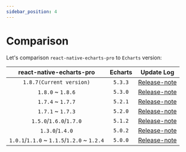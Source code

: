 ```yaml
---
sidebar_position: 4
---
```


# Comparison

Let's comparison `react-native-echarts-pro` to `Echarts` version:


|          react-native-echarts-pro           | Echarts |                                       Update Log                                       | 
|:-------------------------------------------:|:-------:|:--------------------------------------------------------------------------------------:|
|          `1.8.7(Current version)`           |  `5.3.3`  |   [Release-note](https://echarts.apache.org/handbook/en/basics/release-note/5-3-0/)    |
|              `1.8.0` ~ `1.8.6`              |  `5.3.0`  |   [Release-note](https://echarts.apache.org/handbook/en/basics/release-note/5-3-0/)    |
|              `1.7.4` ~ `1.7.7`              |  `5.2.1`  |   [Release-note](https://echarts.apache.org/handbook/en/basics/release-note/5-2-0/)    |
|              `1.7.1` ~ `1.7.3`              |  `5.2.0`  |   [Release-note](https://echarts.apache.org/handbook/en/basics/release-note/5-2-0/)    |
|           `1.5.0`/`1.6.0`/`1.7.0`           |  `5.1.2`  |   [Release-note](https://echarts.apache.org/handbook/en/basics/release-note/v5-feature/)    |
|               `1.3.0`/`1.4.0`               |  `5.0.2`  |   [Release-note](https://echarts.apache.org/handbook/en/basics/release-note/v5-feature/)    |
| `1.0.1`/`1.1.0` ~ `1.1.5`/`1.2.0` ~ `1.2.4` |  `5.0.0`  | [Release-note](https://echarts.apache.org/handbook/en/basics/release-note/v5-feature/) |
